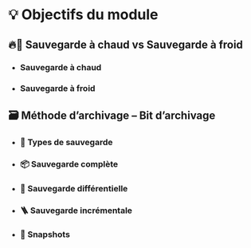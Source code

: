 # 💡 **Objectifs du module**




## 🔥🧊 **Sauvegarde à chaud vs Sauvegarde à froid**

- ### **Sauvegarde à chaud**

- ### **Sauvegarde à froid**



## 🗃️ **Méthode d’archivage – Bit d’archivage**



- ### 💽 **Types de sauvegarde**

- ### 📦 **Sauvegarde complète**

- ### 🧩 **Sauvegarde différentielle**

- ### 🪜 **Sauvegarde incrémentale**

- ### 📸 **Snapshots**
